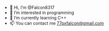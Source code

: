 - 👋 Hi, I’m @Falcon8317
- 👀 I’m interested in programming
- 🌱 I’m currently learning C++
- 📫 You can contact me 77pxfalcon@gmail.com

<!---
Falcon8317/Falcon8317 is a ✨ special ✨ repository because its `README.md` (this file) appears on your GitHub profile.
You can click the Preview link to take a look at your changes.
--->
